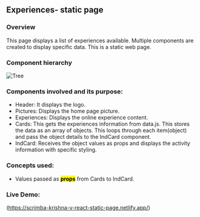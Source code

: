 ## Experiences- static page

### Overview
This page displays a list of experiences available. Multiple components are created to display specific data.
This is a static web page.

### Component hierarchy
![Tree](https://github.com/user-attachments/assets/313e530f-4e32-4d88-a4f1-9dcf62aeb4c8)

### Components involved and its purpose:
- Header: It displays the logo.
- Pictures: Displays the home page picture.
- Experiences: Displays the online experience content.
- Cards: This gets the experiences information from data.js. This stores the data as an array of objects. This loops through each item(object) and pass the object details to the
  IndCard component.
- IndCard: Receives the object values as props and displays the activity information with specific styling.

### Concepts used:
- Values passed as <mark>**props**</mark> from Cards to IndCard.

### Live Demo:
(https://scrimba-krishna-v-react-static-page.netlify.app/)
